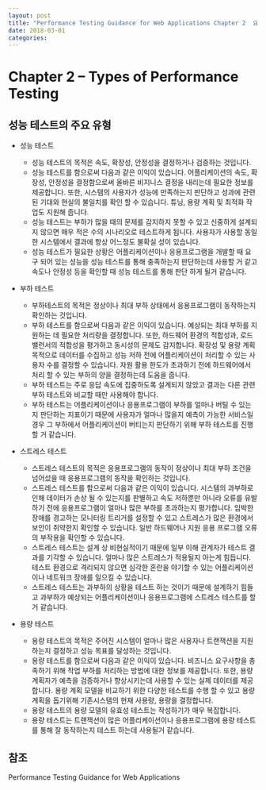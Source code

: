 ```yaml
---
layout: post
title: "Performance Testing Guidance for Web Applications Chapter 2  요약"
date: 2018-03-01
categories:
---
```


# Chapter 2 – Types of Performance Testing 

## 성능 테스트의 주요 유형
* 성능 테스트
    * 성능 테스트의 목적은 속도, 확장성, 안정성을 결정하거나 검증하는 것입니다.
    *  성능 테스트를 함으로써 다음과 같은 이익이 있습니다. 어플리케이션의 속도, 확장성, 안정성을 결정함으로써 올바른 비지니스 결정을 내리는데 필요한 정보를 제공합니다. 또한, 시스템의 사용자가 성능에 만족하는지 판단하고 성과에 관련된 기대와 현실의 불일치를 확인 할 수 있습니다. 튜닝, 용량 계획 및 최적화 작업도 지원해 줍니다.
    * 성능 테스트는 부하가 많을 때의 문제를 감지하지 못할 수 있고 신중하게 설계되지 않으면 매우 적은 수의 시나리오로 테스트하게 됩니다. 사용자가 사용할 동일한 시스템에서 결과에 항상 어느정도 불확실 성이 있습니다.
    * 성능 테스트가 필요한 상황은 어플리케이션이나 응용프로그램을 개발할 때 요구 되어 있는 성능을 성능 테스트를 통해 충족하는지 판단하는데 사용할 거 같고 속도나 안정성 등을 확인할 때 성능 테스트를 통해 판단 하게 될거 같습니다.

* 부하 테스트
    * 부하테스트의 목적은 정상이나 최대 부하 상태에서 응용프로그램이 동작하는지 확인하는 것입니다.
    * 부하 테스트를 함으로써 다음과 같은 이익이 있습니다. 예상되는 최대 부하를 지원하는 데 필요한 처리량을 결정합니다. 또한, 하드웨어 환경의 적합성과, 로드 밸런서의 적합성을 평가하고 동시성의 문제도 감지합니다. 확장성 및 용량 계획 목적으로 데이터를 수집하고 성능 저하 전에 어플리케이션이 처리할 수 있는 사용자 수를 결정할 수 있습니다. 자원 활용 한도가 초과하기 전에 하드웨어에서 처리 할 수 있는 부하의 양을 결정하는데 도움을 줍니다.
    * 부하 테스트는 주로 응답 속도에 집중하도록 설계되지 않았고 결과는 다른 관련 부하 테스트와 비교할 때만 사용해야 합니다.
    * 부하 테스트는 어플리케이션이나 응용프로그램이 부하를 얼마나 버틸 수 있는지 판단하는 지표이기 때문에 사용자가 얼마나 많을지 예측이 가능한 서비스일 경우 그 부하에서 어플리케이션이 버티는지 판단하기 위해 부하 테스트를 진행 할 거 같습니다.

* 스트레스 테스트
    * 스트레스 테스트의 목적은 응용프로그램의 동작이 정상이나 최대 부하 조건을 넘어섰을 때 응용프로그램의 동작을 확인하는 것입니다.
    * 스트레스 테스트를 함으로써 다음과 같은 이익이 있습니다. 시스템의 과부하로 인해 데이터가 손상 될 수 있는지를 판별하고 속도 저하뿐만 아니라 오류를 유발하기 전에 응용프로그램이 얼마나 많은 부하를 초과하는지 평가합니다. 임박한 장애를 경고하는 모니터링 트리거를 설정할 수 있고 스트레스가 많은 환경에서 보안이 취약한지 확인할 수 있습니다. 일반 하드웨어나 지원 응용 프로그램 오류의 부작용을 확인할 수 있습니다.
    * 스트레스 테스트는 설계 상 비현실적이기 때문에 일부 이해 관계자가 테스트 결과를 기각할 수 있습니다. 얼마나 많은 스트레스가 적용될지 아는게 힘듭니다. 테스트 환경으로 격리되지 않으면 심각한 혼란을 야기할 수 있는 어플리케이션이나 네트워크 장애를 일으킬 수 있습니다.
    * 스트레스 테스트는 과부하의 상황을 테스트 하는 것이기 때문에 설계하기 힘들고 과부하가 예상되는 어플리케이션이나 응용프로그램에 스트레스 테스트를 할거 같습니다.

* 용량 테스트
    * 용량 테스트의 목적은 주어진 시스템이 얼마나 많은 사용자나 트랜잭션을 지원하는지 결정하고 성능 목표를 달성하는 것입니다.
    * 용량 테스트를 함으로써 다음과 같은 이익이 있습니다. 비즈니스 요구사항을 충족하기 위해 작업 부하를 처리하는 방법에 대한 정보를 제공합니다. 또한, 용량 계획자가 예측을 검증하거나 향상시키는데 사용할 수 있는 실제 데이터를 제공합니다. 용량 계획 모델을 비교하기 위한 다양한 테스트를 수행 할 수 있고 용량 계획을 돕기위해 기존시스템의 현재 사용량, 용량을 결정합니다.
    * 용량 테스트의 용량 모델의 유효성 테스트는 작성하기가 매우 복잡합니다.
    * 용량 테스트는 트랜잭션이 많은 어플리케이션이나 응용프로그램에 용량 테스트를 통해 잘 동작하는지 테스트 하는데 사용될거 같습니다.

## 참조
Performance Testing Guidance for Web Applications
